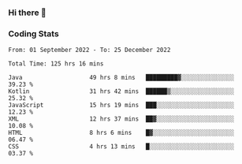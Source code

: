 ### Hi there 👋

<!--
**Girrafeec/girrafeec** is a ✨ _special_ ✨ repository because its `README.md` (this file) appears on your GitHub profile.

Here are some ideas to get you started:

- 🔭 I’m currently working on ...
- 🌱 I’m currently learning ...
- 👯 I’m looking to collaborate on ...
- 🤔 I’m looking for help with ...
- 💬 Ask me about ...
- 📫 How to reach me: ...
- 😄 Pronouns: ...
- ⚡ Fun fact: ...
-->

### Coding Stats
<!--START_SECTION:waka-->

```text
From: 01 September 2022 - To: 25 December 2022

Total Time: 125 hrs 16 mins

Java                   49 hrs 8 mins   █████████▓░░░░░░░░░░░░░░░   39.23 %
Kotlin                 31 hrs 42 mins  ██████▒░░░░░░░░░░░░░░░░░░   25.32 %
JavaScript             15 hrs 19 mins  ███░░░░░░░░░░░░░░░░░░░░░░   12.23 %
XML                    12 hrs 37 mins  ██▓░░░░░░░░░░░░░░░░░░░░░░   10.08 %
HTML                   8 hrs 6 mins    █▓░░░░░░░░░░░░░░░░░░░░░░░   06.47 %
CSS                    4 hrs 13 mins   █░░░░░░░░░░░░░░░░░░░░░░░░   03.37 %
```

<!--END_SECTION:waka-->
